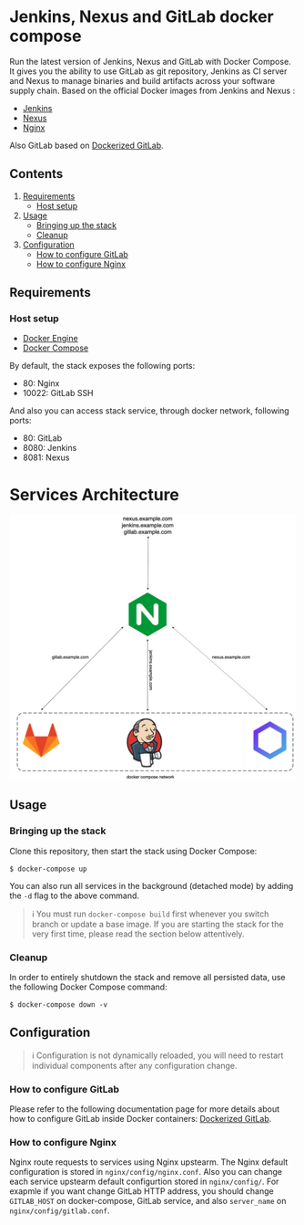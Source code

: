 # Jenkins, Nexus and GitLab docker compose

Run the latest version of Jenkins,  Nexus and GitLab with Docker Compose.
It gives you the ability to use GitLab as git repository, Jenkins as CI server and  Nexus to manage binaries and build artifacts across your software supply chain. 
Based on the official Docker images from Jenkins and Nexus :
* [Jenkins](https://github.com/jenkinsci/docker)
* [Nexus](https://github.com/sonatype/docker-nexus3)
* [Nginx](https://github.com/nginxinc/docker-nginx)

Also GitLab based on [Dockerized GitLab](https://github.com/sameersbn/docker-gitlab).

## Contents

1. [Requirements](#requirements)
   * [Host setup](#host-setup)
2. [Usage](#usage)
   * [Bringing up the stack](#bringing-up-the-stack)
   * [Cleanup](#cleanup)
3. [Configuration](#configuration)
   * [How to configure GitLab](#how-to-configure-GitLab)
   * [How to configure Nginx](#how-to-configure-Nginx)


## Requirements
### Host setup
* [Docker Engine](https://docs.docker.com/install/) 
* [Docker Compose](https://docs.docker.com/compose/install/)

By default, the stack exposes the following ports:
* 80: Nginx
* 10022: GitLab SSH 

And also you can access stack service, through docker network, following ports:
* 80: GitLab
* 8080: Jenkins
* 8081: Nexus

# Services Architecture
![picture](./services_architecture.jpg)

## Usage
### Bringing up the stack

Clone this repository, then start the stack using Docker Compose:
```console
$ docker-compose up
```
You can also run all services in the background (detached mode) by adding the `-d` flag to the above command.
> :information_source: You must run `docker-compose build` first whenever you switch branch or update a base image.
If you are starting the stack for the very first time, please read the section below attentively.

### Cleanup

In order to entirely shutdown the stack and remove all persisted data, use the following Docker Compose command:
```console
$ docker-compose down -v
```

## Configuration
> :information_source: Configuration is not dynamically reloaded, you will need to restart individual components after
any configuration change.
### How to configure GitLab
Please refer to the following documentation page for more details about how to configure GitLab inside Docker
containers: [Dockerized GitLab](https://github.com/sameersbn/docker-gitlab).
### How to configure Nginx
Nginx route requests to services using Nginx upstearm. The Nginx default configuration is stored in `nginx/config/nginx.conf`.
Also you can change each service upstearm default configurtion stored in `nginx/config/`. For exapmle if you want change GitLab HTTP address,
you should change `GITLAB_HOST` on docker-compose, GitLab service, and also `server_name` on `nginx/config/gitlab.conf`.
